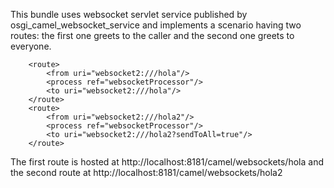 This bundle uses websocket servlet service published by
osgi_camel_websocket_service
and implements a scenario having two routes: the first one greets to
the caller and the second one greets to everyone.

        <route>
            <from uri="websocket2:///hola"/>
            <process ref="websocketProcessor"/>
            <to uri="websocket2:///hola"/>
        </route>
        <route>
            <from uri="websocket2:///hola2"/>
            <process ref="websocketProcessor"/>
            <to uri="websocket2:///hola2?sendToAll=true"/>
        </route>

The first route is hosted at
  http://localhost:8181/camel/websockets/hola 
and the second route at 
  http://localhost:8181/camel/websockets/hola2









